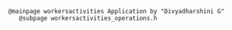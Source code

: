 	@mainpage workersactivities Application by "Divyadharshini G"
	   @subpage workersactivities_operations.h